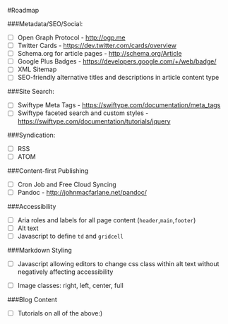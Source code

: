 #Roadmap

###Metadata/SEO/Social:

- [ ] Open Graph Protocol - http://ogp.me
- [ ] Twitter Cards - https://dev.twitter.com/cards/overview
- [ ] Schema.org for article pages - http://schema.org/Article
- [ ] Google Plus Badges - https://developers.google.com/+/web/badge/
- [ ] XML Sitemap
- [ ] SEO-friendly alternative titles and descriptions in article content type

###Site Search: 

- [ ] Swiftype Meta Tags - https://swiftype.com/documentation/meta_tags
- [ ] Swiftype faceted search and custom styles - https://swiftype.com/documentation/tutorials/jquery

###Syndication:

- [ ] RSS
- [ ] ATOM

###Content-first Publishing

- [ ] Cron Job and Free Cloud Syncing
- [ ] Pandoc - http://johnmacfarlane.net/pandoc/

###Accessibility

- [ ] Aria roles and labels for all page content (`header`,`main`,`footer`)
- [ ] Alt text
- [ ] Javascript to define `td` and `gridcell`

###Markdown Styling

- [ ] Javascript allowing editors to change css class within alt text without negatively affecting accessibility
- [ ] Image classes: right, left, center, full


###Blog Content

- [ ] Tutorials on all of the above:)





